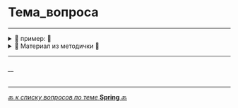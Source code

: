 # Тема_вопроса

---



<details>
        <summary>📝 пример: 🔽</summary>

---
#### описание

```java

``` 

---
</details>



<details>
        <summary>📝 Материал из методички 🔽</summary>


</details>

---
###### __

---

[🔙 _к списку вопросов по теме_ **Spring** 🔙](/ITM/ITM06_Spring/Spring.md)
